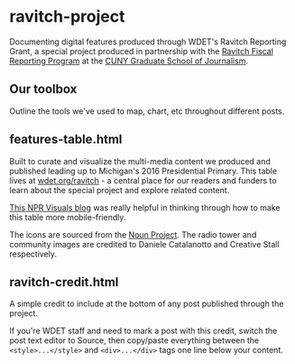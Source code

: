 # ravitch-project
Documenting digital features produced through WDET's Ravitch Reporting Grant, a special project produced in partnership with the <a href="http://ravitch.journalism.cuny.edu/">Ravitch Fiscal Reporting Program</a> at the <a href="http://www.journalism.cuny.edu/">CUNY Graduate School of Journalism</a>.

## Our toolbox
Outline the tools we've used to map, chart, etc throughout different posts.

## features-table.html
Built to curate and visualize the multi-media content we produced and published leading up to Michigan's 2016 Presidential Primary. This table lives at <a href="http://wdet.org/ravitch/">wdet.org/ravitch</a> - a central place for our readers and funders to learn about the special project and explore related content.

<a href="http://blog.apps.npr.org/2014/05/09/responsive-data-tables.html">This NPR Visuals blog</a> was really helpful in thinking through how to make this table more mobile-friendly.

The icons are sourced from the <a href="https://thenounproject.com/">Noun Project</a>. The radio tower and community images are credited to Daniele Catalanotto and Creative Stall respectively.

## ravitch-credit.html
A simple credit to include at the bottom of any post published through the project.

If you're WDET staff and need to mark a post with this credit, switch the post text editor to Source, then copy/paste everything between the `<style>...</style>` and `<div>...</div>` tags one line below your content.
